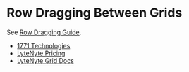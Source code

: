 # Row Dragging Between Grids

See [Row Dragging Guide](https://1771technologies.com/docs/row-dragging).

- [1771 Technologies](https://1771technologies.com)
- [LyteNyte Pricing](https://1771technologies.com/pricing)
- [LyteNyte Grid Docs](https://1771technologies.com/docs/intro-getting-started)
